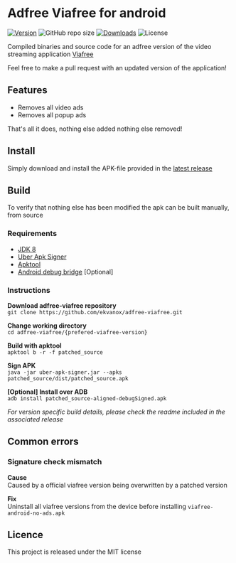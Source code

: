 # Adfree Viafree for android

[![Version](https://img.shields.io/github/v/release/ekvanox/viafree-android-no-ads)](https://img.shields.io/github/v/release/ekvanox/viafree-android-no-ads)
![GitHub repo size](https://img.shields.io/github/repo-size/ekvanox/viafree-android-no-ads)
[![Downloads](https://img.shields.io/github/downloads/ekvanox/adfree-viafree/total)](https://img.shields.io/github/downloads/ekvanox/adfree-viafree/total)
![License](https://img.shields.io/github/license/ekvanox/wordfeud-bot)

Compiled binaries and source code for an adfree version of the video streaming application [Viafree](https://play.google.com/store/apps/details?id=se.viafree.android&hl=en_US&gl=US)

Feel free to make a pull request with an updated version of the application!

## Features
* Removes all video ads
* Removes all popup ads

That's all it does, nothing else added nothing else removed!

## Install
Simply download and install the APK-file provided in the [latest release](https://github.com/ekvanox/adfree-viafree/releases/tag/v.4.21.1)

## Build
To verify that nothing else has been modified the apk can be built manually, from source

### Requirements
* [JDK 8](https://www.oracle.com/se/java/technologies/javase/javase-jdk8-downloads.html)
* [Uber Apk Signer](https://github.com/patrickfav/uber-apk-signer)
* [Apktool](https://ibotpeaches.github.io/Apktool/)
* [Android debug bridge](https://developer.android.com/studio/releases/platform-tools) [Optional] 
### Instructions

**Download adfree-viafree repository** <br>
`git clone https://github.com/ekvanox/adfree-viafree.git`

**Change working directory** <br>
`cd adfree-viafree/{prefered-viafree-version}`

**Build with apktool** <br>
`apktool b -r -f patched_source`

**Sign APK** <br>
`java -jar uber-apk-signer.jar --apks patched_source/dist/patched_source.apk`

**[Optional] Install over ADB** <br>
`adb install patched_source-aligned-debugSigned.apk`

*For version specific build details, please check the readme included in the associated release*

## Common errors
### Signature check mismatch
**Cause** <br>
Caused by a official viafree version being overwritten by a patched version

**Fix** <br>
Uninstall all viafree versions from the device before installing `viafree-android-no-ads.apk`

## Licence
This project is released under the MIT license